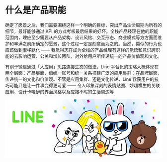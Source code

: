 # 什么是产品职能

确定了愿景之后，我们需要围绕这样一个明确的目标，突出产品生命周期内所有的细节，最好能够通过 KPI 的方式考核最后结果的好坏。全栈产品经理在他的职能范围内，理应至少需要从产品架构、设计风格、交互形态、商业模式等方方面面维护和丰满之前所确定的愿景，这个过程一定是刻意而为之的。当然，类似的行为也应该做到潜移默化 —— 我觉得志在成为全栈的产品经理有这样的觉悟和意识跨职能的去影响运营、公关和增长团队，对外给用户所传递统一的产品价值观和文化。

有别于微信通过「大应用」思路连接生态的做法，Line 平台化的策略大概体现在两个层面：产品层面，借统一账号和统一关系搭建广泛的应用集群；在品牌层面，传递统一的文化和价值观。不管是应用集群、还是文化传递，Line 俘获用户的技巧可能只是让一件事变得更可爱 —— 令人印象深刻的表情贴图、妙趣横生的关联应用、设计卡哇伊的界面风格以及应接不暇的生活周边等

![](/Images-Repositories/line.png)
